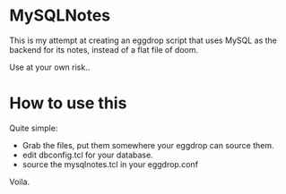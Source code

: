MySQLNotes
========================

This is my attempt at creating an eggdrop script that uses MySQL as the backend for its notes, instead of a flat file of doom. 

Use at your own risk..



How to use this
========================

Quite simple:
* Grab the files, put them somewhere your eggdrop can source them.
* edit dbconfig.tcl for your database.
* source the mysqlnotes.tcl in your eggdrop.conf

Voila.
